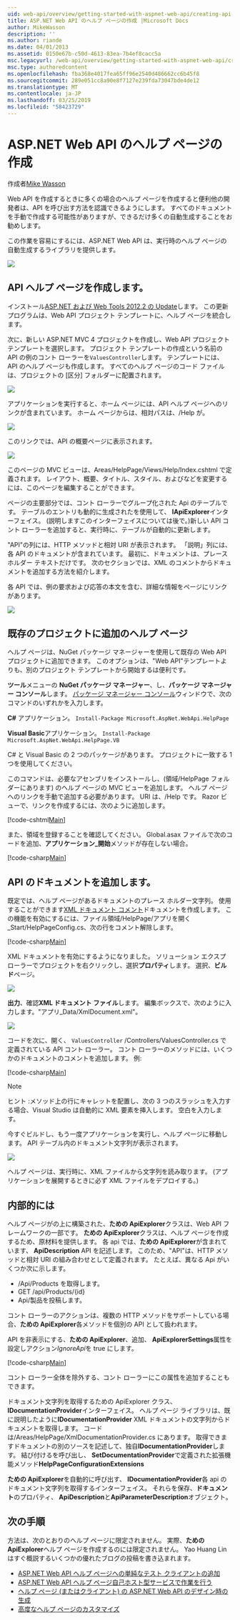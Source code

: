 ```yaml
---
uid: web-api/overview/getting-started-with-aspnet-web-api/creating-api-help-pages
title: ASP.NET Web API のヘルプ ページの作成 |Microsoft Docs
author: MikeWasson
description: ''
ms.author: riande
ms.date: 04/01/2013
ms.assetid: 0150e67b-c50d-4613-83ea-7b4ef8cacc5a
msc.legacyurl: /web-api/overview/getting-started-with-aspnet-web-api/creating-api-help-pages
msc.type: authoredcontent
ms.openlocfilehash: fba368e4017fea65ff96e2540d486662cc6b45f8
ms.sourcegitcommit: 289e051cc8a90e8f7127e239fda73047bde4de12
ms.translationtype: MT
ms.contentlocale: ja-JP
ms.lasthandoff: 03/25/2019
ms.locfileid: "58423729"
---
```

<a name="creating-help-pages-for-aspnet-web-api"></a>ASP.NET Web API のヘルプ ページの作成
====================
作成者[Mike Wasson](https://github.com/MikeWasson)

Web API を作成するときに多くの場合のヘルプ ページを作成すると便利他の開発者は、API を呼び出す方法を認識できるようにします。 すべてのドキュメントを手動で作成する可能性がありますが、できるだけ多くの自動生成することをお勧めします。

この作業を容易にするには、ASP.NET Web API は、実行時のヘルプ ページの自動生成するライブラリを提供します。

![](creating-api-help-pages/_static/image1.png)

## <a name="creating-api-help-pages"></a>API ヘルプ ページを作成します。

インストール[ASP.NET および Web Tools 2012.2 の Update](https://go.microsoft.com/fwlink/?LinkId=282650)します。 この更新プログラムは、Web API プロジェクト テンプレートに、ヘルプ ページを統合します。

次に、新しい ASP.NET MVC 4 プロジェクトを作成し、Web API プロジェクト テンプレートを選択します。 プロジェクト テンプレートの作成という名前の API の例のコント ローラーを`ValuesController`します。 テンプレートには、API のヘルプ ページも作成します。 すべてのヘルプ ページのコード ファイルは、プロジェクトの [区分] フォルダーに配置されます。

![](creating-api-help-pages/_static/image2.png)

アプリケーションを実行すると、ホーム ページには、API ヘルプ ページへのリンクが含まれています。 ホーム ページからは、相対パスは、/Help が。

![](creating-api-help-pages/_static/image3.png)

このリンクでは、API の概要ページに表示されます。

![](creating-api-help-pages/_static/image4.png)

このページの MVC ビューは、Areas/HelpPage/Views/Help/Index.cshtml で定義されます。 レイアウト、概要、タイトル、スタイル、およびなどを変更するには、このページを編集することができます。

ページの主要部分では、コント ローラーでグループ化された Api のテーブルです。 テーブルのエントリも動的に生成されたを使用して、 **IApiExplorer**インターフェイス。 (説明しますこのインターフェイスについては後で。)新しい API コント ローラーを追加すると、実行時に、テーブルが自動的に更新します。

"API"の列には、HTTP メソッドと相対 URI が表示されます。 「説明」列には、各 API のドキュメントが含まれています。 最初に、ドキュメントは、プレース ホルダー テキストだけです。 次のセクションでは、XML のコメントからドキュメントを追加する方法を紹介します。

各 API では、例の要求および応答の本文を含む、詳細な情報をページにリンクがあります。

![](creating-api-help-pages/_static/image5.png)

## <a name="adding-help-pages-to-an-existing-project"></a>既存のプロジェクトに追加のヘルプ ページ

ヘルプ ページは、NuGet パッケージ マネージャーを使用して既存の Web API プロジェクトに追加できます。 このオプションは、"Web API"テンプレートよりも、別のプロジェクト テンプレートから開始するは便利です。

**ツール**メニューの  **NuGet パッケージ マネージャー**、し、**パッケージ マネージャー コンソール**します。 [パッケージ マネージャー コンソール](http://docs.nuget.org/docs/start-here/using-the-package-manager-console)ウィンドウで、次のコマンドのいずれかを入力します。

**C#** アプリケーション。 `Install-Package Microsoft.AspNet.WebApi.HelpPage`

**Visual Basic**アプリケーション。 `Install-Package Microsoft.AspNet.WebApi.HelpPage.VB`

C# と Visual Basic の 2 つのパッケージがあります。 プロジェクトに一致する 1 つを使用してください。

このコマンドは、必要なアセンブリをインストールし、(領域/HelpPage フォルダーにあります) のヘルプ ページの MVC ビューを追加します。 ヘルプ ページへのリンクを手動で追加する必要があります。 URI は、/Help です。 Razor ビューで、リンクを作成するには、次のように追加します。

[!code-cshtml[Main](creating-api-help-pages/samples/sample1.cshtml)]

また、領域を登録することを確認してください。 Global.asax ファイルで次のコードを追加、**アプリケーション\_開始**メソッドが存在しない場合。

[!code-csharp[Main](creating-api-help-pages/samples/sample2.cs?highlight=4)]

## <a name="adding-api-documentation"></a>API のドキュメントを追加します。

既定では、ヘルプ ページがあるドキュメントのプレース ホルダー文字列。 使用することができます[XML ドキュメント コメント](https://msdn.microsoft.com/library/b2s063f7.aspx)ドキュメントを作成します。 この機能を有効にするには、ファイル領域/HelpPage/アプリを開く\_Start/HelpPageConfig.cs、次の行をコメント解除します。

[!code-csharp[Main](creating-api-help-pages/samples/sample3.cs)]

XML ドキュメントを有効にするようになりました。 ソリューション エクスプ ローラーでプロジェクトを右クリックし、選択**プロパティ**します。 選択、**ビルド**ページ。

![](creating-api-help-pages/_static/image6.png)

**出力**、確認**XML ドキュメント ファイル**します。 編集ボックスで、次のように入力します。"アプリ\_Data/XmlDocument.xml"。

![](creating-api-help-pages/_static/image7.png)

コードを次に、開く、 `ValuesController` /Controllers/ValuesController.cs で定義されている API コント ローラー。 コント ローラーのメソッドには、いくつかのドキュメントのコメントを追加します。 例:

[!code-csharp[Main](creating-api-help-pages/samples/sample4.cs)]

> [!NOTE]
> ヒント :メソッド上の行にキャレットを配置し、次の 3 つのスラッシュを入力する場合、Visual Studio は自動的に XML 要素を挿入します。 空白を入力します。


今すぐビルドし、もう一度アプリケーションを実行し、ヘルプ ページに移動します。 API テーブル内のドキュメント文字列が表示されます。

![](creating-api-help-pages/_static/image8.png)

ヘルプ ページは、実行時に、XML ファイルから文字列を読み取ります。 (アプリケーションを展開するときに必ず XML ファイルをデプロイする。)

## <a name="under-the-hood"></a>内部的には

ヘルプ ページがの上に構築された、**ための ApiExplorer**クラスは、Web API フレームワークの一部です。 **ための ApiExplorer**クラスは、ヘルプ ページを作成するため、原材料を提供します。 各 api では、**ための ApiExplorer**が含まれています、 **ApiDescription** API を記述します。 このため、"API"は、HTTP メソッドと相対 URI の組み合わせとして定義されます。 たとえば、異なる Api がいくつか次に示します。

- /Api/Products を取得します。
- GET /api/Products/{id}
- Api/製品を投稿します。

コント ローラーのアクションは、複数の HTTP メソッドをサポートしている場合、**ための ApiExplorer**各メソッドを個別の API として扱われます。

API を非表示にする、**ための ApiExplorer**、追加、 **ApiExplorerSettings**属性を設定しアクション*IgnoreApi*を true にします。

[!code-csharp[Main](creating-api-help-pages/samples/sample5.cs)]

コント ローラー全体を除外する、コント ローラーにこの属性を追加することもできます。

ドキュメント文字列を取得するための ApiExplorer クラス、 **IDocumentationProvider**インターフェイス。 ヘルプ ページ ライブラリは、既に説明したように**IDocumentationProvider** XML ドキュメントの文字列からドキュメントを取得します。 コードは/Areas/HelpPage/XmlDocumentationProvider.cs にあります。 取得できますドキュメントの別のソースを記述して、独自**IDocumentationProvider**します。 結び付けるを呼び出し、 **SetDocumentationProvider**で定義された拡張機能メソッド**HelpPageConfigurationExtensions**

**ための ApiExplorer**を自動的に呼び出す、 **IDocumentationProvider**各 api のドキュメント文字列を取得するインターフェイス。 それらを保存、**ドキュメント**のプロパティ、 **ApiDescription**と**ApiParameterDescription**オブジェクト。

## <a name="next-steps"></a>次の手順

方法は、次のとおりのヘルプ ページに限定されません。 実際、**ための ApiExplorer**ヘルプ ページを作成するのには限定されません。 Yao Huang Lin はすぐ概説するいくつかの優れたブログの投稿を書き込まれます。

- [ASP.NET Web API ヘルプ ページへの単純なテスト クライアントの追加](https://blogs.msdn.com/b/yaohuang1/archive/2012/12/02/adding-a-simple-test-client-to-asp-net-web-api-help-page.aspx)
- [ASP.NET Web API ヘルプ ページ自己ホスト型サービスで作業を行う](https://blogs.msdn.com/b/yaohuang1/archive/2012/12/20/making-asp-net-web-api-help-page-work-on-self-hosted-services.aspx)
- [ヘルプ ページ (またはクライアント) の ASP.NET Web API のデザイン時の生成](https://blogs.msdn.com/b/yaohuang1/archive/2013/01/20/design-time-generation-of-help-page-or-proxy-for-asp-net-web-api.aspx)
- [高度なヘルプ ページのカスタマイズ](https://blogs.msdn.com/b/yaohuang1/archive/2012/12/10/asp-net-web-api-help-page-part-3-advanced-help-page-customizations.aspx)
